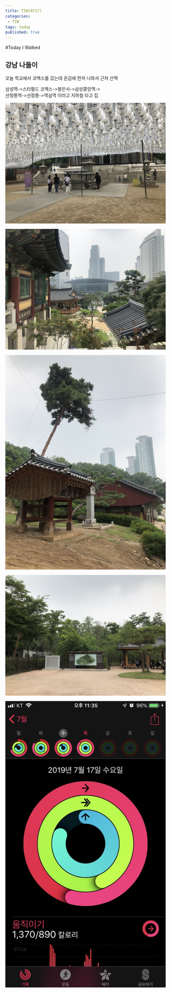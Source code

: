 ```yaml
---
title: TIW(0717)
categories:
 - TIW
tags: today
published: true
---
```

#Today I Walked

 ## 강남 나들이

오늘 학교에서 코엑스를 갔는데  온김에 먼저 나와서 근처 산책   

삼성역->스타필드 코엑스->봉은사->삼성중앙역->  
선정릉역->선정릉->역삼역 이러고 지하철 타고 집

![0717](/images/0717/07171197.jpg)  

![0717](/images/0717/07171199.jpg)  

![0717](/images/0717/07171200.jpg)  

![0717](/images/0717/07171201.jpg)

![0717](/images/0717/07171214.jpg)
